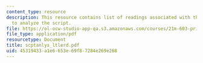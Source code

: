 ```yaml
---
content_type: resource
description: This resource contains list of readings associated with the course material
  to analyze the script.
file: https://ol-ocw-studio-app-qa.s3.amazonaws.com/courses/21m-603-principles-of-design-fall-2005/45319433a1e6653e69f87284e269e268_scptanlys_ltlerd.pdf
file_type: application/pdf
resourcetype: Document
title: scptanlys_ltlerd.pdf
uid: 45319433-a1e6-653e-69f8-7284e269e268
---
```

